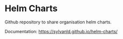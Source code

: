 # Helm Charts

Github repository to share organisation helm charts.

Documentation: https://sylvanld.github.io/helm-charts/
